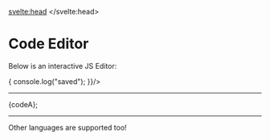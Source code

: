<svelte:head>
    <title>Demo - Code Editor</title>
</svelte:head>

<script>
    import { Container } from "$lib/layout";
    import { CodeEditor, CodeEditor2 } from "$lib/widgets";

    import "prismjs/prism.js";
    import "prismjs/components/prism-bash.js";
    import "prismjs/components/prism-json.js";

    let codeA = "let x = {\n\tprop: 1\n}";
    let codeB = "{\n\t\n}";
</script>

# Code Editor

Below is an interactive JS Editor:

<Container>
    <CodeEditor2 bind:code={codeA} padding="4rem" on:save={() => {
        console.log("saved");
    }}/>
</Container>

---

{codeA};

---

Other languages are supported too!

<!-- <CodeEditor lineNumbers={true} language="json" bind:code={codeB}/> -->
